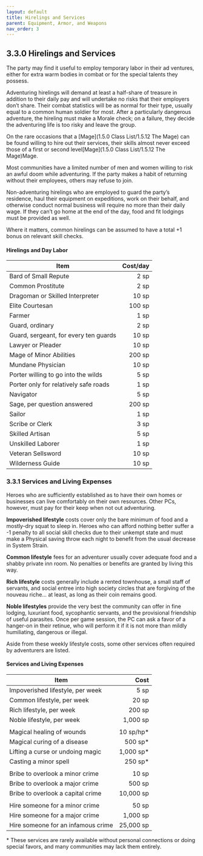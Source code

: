 ```yaml
---
layout: default
title: Hirelings and Services
parent: Equipment, Armor, and Weapons
nav_order: 3
---
```


## 3.3.0 Hirelings and Services

The party may find it useful to employ temporary labor in their ad ventures, either for extra warm bodies in combat or for the special talents they possess.

Adventuring hirelings will demand at least a half-share of treasure in addition to their daily pay and will undertake no risks that their employers don’t share.
Their combat statistics will be as normal for their type, usually equal to a common human soldier for most.
After a particularly dangerous adventure, the hireling must make a Morale check; on a failure, they decide the adventuring life is too risky and leave the group.

On the rare occasions that a [Mage](1.5.0 Class List/1.5.12 The Mage) can be found willing to hire out their services, their skills almost never exceed those of a first or second level[Mage](1.5.0 Class List/1.5.12 The Mage)Mage.

Most communities have a limited number of men and women willing to risk an awful doom while adventuring.
If the party makes a habit of returning without their employees, others may refuse to join.

Non-adventuring hirelings who are employed to guard the party’s residence, haul their equipment on expeditions, work on their behalf, and otherwise conduct normal business will require no more than their daily wage.
If they can’t go home at the end of the day, food and fit lodgings must be provided as well.

Where it matters, common hirelings can be assumed to have a total +1 bonus on relevant skill checks.

#### Hirelings and Day Labor

| Item                                  | Cost/day |
| ------------------------------------- | -------: |
| Bard of Small Repute                  |     2 sp |
| Common Prostitute                     |     2 sp |
| Dragoman or Skilled Interpreter       |    10 sp |
| Elite Courtesan                       |   100 sp |
| Farmer                                |     1 sp |
| Guard, ordinary                       |     2 sp |
| Guard, sergeant, for every ten guards |    10 sp |
| Lawyer or Pleader                     |    10 sp |
| Mage of Minor Abilities               |   200 sp |
| Mundane Physician                     |    10 sp |
| Porter willing to go into the wilds   |     5 sp |
| Porter only for relatively safe roads |     1 sp |
| Navigator                             |     5 sp |
| Sage, per question answered           |   200 sp |
| Sailor                                |     1 sp |
| Scribe or Clerk                       |     3 sp |
| Skilled Artisan                       |     5 sp |
| Unskilled Laborer                     |     1 sp |
| Veteran Sellsword                     |    10 sp |
| Wilderness Guide                      |    10 sp |

### 3.3.1 Services and Living Expenses

Heroes who are sufficiently established as to have their own homes or businesses can live comfortably on their own resources.
Other PCs, however, must pay for their keep when not out adventuring.

**Impoverished lifestyle** costs cover only the bare minimum of food and a mostly-dry squat to sleep in.
Heroes who can afford nothing better suffer a -1 penalty to all social skill checks due to their unkempt state and must make a Physical saving throw each night to benefit from the usual decrease in System Strain.

**Common lifestyle** fees for an adventurer usually cover adequate food and a shabby private inn room.
No penalties or benefits are granted by living this way.

**Rich lifestyle** costs generally include a rented townhouse, a small staff of servants, and social entree into high society circles that are forgiving of the nouveau riche...
at least, as long as their coin remains good.

**Noble lifestyles** provide the very best the community can offer in fine lodging, luxuriant food, sycophantic servants, and the provisional friendship of useful parasites.
Once per game session, the PC can ask a favor of a hanger-on in their retinue, who will perform it if it is not more than mildly humiliating, dangerous or illegal.

Aside from these weekly lifestyle costs, some other services often required by adventurers are listed.

#### Services and Living Expenses

| Item                               |       Cost |
| ---------------------------------- | ---------: |
| Impoverished lifestyle, per week   |       5 sp |
| Common lifestyle, per week         |      20 sp |
| Rich lifestyle, per week           |     200 sp |
| Noble lifestyle, per week          |   1,000 sp |
|                                    |            |
| Magical healing of wounds          | 10 sp/hp\* |
| Magical curing of a disease        |   500 sp\* |
| Lifting a curse or undoing magic   | 1,000 sp\* |
| Casting a minor spell              |   250 sp\* |
|                                    |            |
| Bribe to overlook a minor crime    |      10 sp |
| Bribe to overlook a major crime    |     500 sp |
| Bribe to overlook a capital crime  |  10,000 sp |
|                                    |            |
| Hire someone for a minor crime     |      50 sp |
| Hire someone for a major crime     |   1,000 sp |
| Hire someone for an infamous crime |  25,000 sp |

\* These services are rarely available without personal connections or doing special favors, and many communities may lack them entirely.
